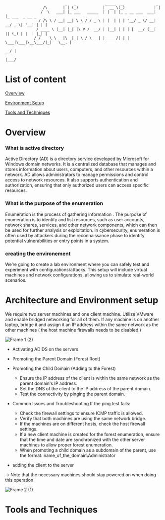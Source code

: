 
                               _   _             _____  _               _                    
                     /\       | | (_)           |  __ \(_)             | |                   
                    /  \   ___| |_ ___   _____  | |  | |_ _ __ ___  ___| |_ ___  _ __ _   _  
                   / /\ \ / __| __| \ \ / / _ \ | |  | | | '__/ _ \/ __| __/ _ \| '__| | | | 
                  / ____ \ (__| |_| |\ V /  __/ | |__| | | | |  __/ (__| || (_) | |  | |_| | 
                 /_/    \_\___|\__|_| \_/ \___| |_____/|_|_|  \___|\___|\__\___/|_|   \__, | 
                                                                                       __/ | 
                                                                                      |___/  
                     




# List of content 

[Overview](#overview)

[Environment Setup](#architecture-and-environment-setup)

[Tools and Techniques](#tools-and-techniques)

# Overview   

 ### What is active directory
 Active Directory (AD) is a directory service developed by Microsoft for Windows domain networks. 
 It is a centralized database that manages and stores information about users, computers, and other resources within a 
 network. 
 AD allows administrators to manage permissions and control access to network resources. It also supports authentication and 
 authorization, ensuring that only authorized users can access specific resources.
 ### What is the purpose of the enumeration
 Enumeration is the process of gathering information . The purpose of enumeration is to identify and list resources, such as 
 user accounts, network shares, services, and other network components, which can then be used for further analysis or 
 exploitation. 
 In cybersecurity, enumeration is often used by attackers during the reconnaissance phase to identify potential 
 vulnerabilities or entry points in a system.
 ### creating the environement 
 We’re going to create a lab environment where you can safely test and experiment with configurations/attacks. This setup 
 will include virtual machines and network configurations, allowing us to simulate real-world scenarios.

# Architecture and Environment setup

We require two server machines and one client machine. Utilize VMware and enable bridged networking for all of them. If any machine is on another laptop, bridge it and assign it an IP address within the same network as the other machines ( the host machine firewalls needs to be disabled )


![Frame 1 (2)](https://github.com/user-attachments/assets/6c0ed96c-d0c2-43d5-8980-b1e5f738bab5)



* Activating AD DS  on the servers 
* Promoting the Parent Domain (Forest Root)
* Promoting the Child Domain (Adding to the Forest)
  -  Ensure the IP address of the client is within the same network as the parent domain's IP address.
  - Set the DNS of the client to the IP address of the parent domain.
  - Test the connectivity by pinging the parent domain.

* Common Issues and Troubleshooting
If the ping test fails:
  - Check the firewall settings to ensure ICMP traffic is allowed.
  - Verify that both machines are using the same network bridge.
  - If the machines are on different hosts, check the host firewall settings.
  - If a new client machine is created for the forest enumeration, ensure that the time and date are synchronized with the 
    other server machines to allow proper forest enumeration.
  - When promoting a child domain as a subdomain of the parent, use the format: name_of_the_domain\Administrator

    
* adding the client to the server 

-> Note that the necessary  machines  should stay powered on when doing this operation

![Frame 2 (1)](https://github.com/user-attachments/assets/6e017f77-e7cc-4955-8599-c36440c93e08)


   
# Tools and Techniques  





